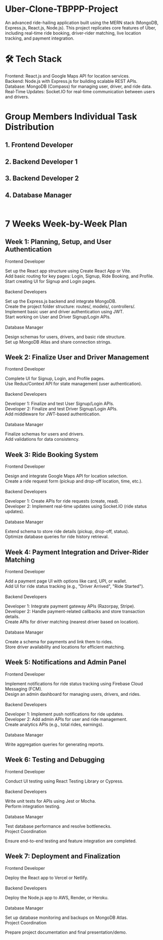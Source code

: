 # Uber-Clone-TBPPP-Project
An advanced ride-hailing application built using the MERN stack (MongoDB, Express.js, React.js, Node.js). This project replicates core features of Uber, including real-time ride booking, driver-rider matching, live location tracking, and payment integration.

# 🛠️ Tech Stack
Frontend: React.js and Google Maps API for location services. <br/>
Backend: Node.js with Express.js for building scalable REST APIs. <br/>
Database: MongoDB (Compass) for managing user, driver, and ride data. <br/>
Real-Time Updates: Socket.IO for real-time communication between users and drivers. <br/>

# Group Members Individual Task Distribution <br/>
## 1. Frontend Developer <br/>
## 2. Backend Developer 1 <br/>
## 3. Backend Developer 2 <br/>
## 4. Database Manager <br/><br/>

# 7 Weeks Week-by-Week Plan <br/>

## Week 1: Planning, Setup, and User Authentication <br/>
Frontend Developer<br/>

Set up the React app structure using Create React App or Vite.<br/>
Add basic routing for key pages: Login, Signup, Ride Booking, and Profile.<br/>
Start creating UI for Signup and Login pages.<br/><br/>
Backend Developers<br/>

Set up the Express.js backend and integrate MongoDB.<br/>
Create the project folder structure: routes/, models/, controllers/.<br/>
Implement basic user and driver authentication using JWT.<br/>
Start working on User and Driver Signup/Login APIs.<br/><br/>
Database Manager<br/>

Design schemas for users, drivers, and basic ride structure.<br/>
Set up MongoDB Atlas and share connection strings.<br/>
## Week 2: Finalize User and Driver Management<br/>
Frontend Developer<br/>

Complete UI for Signup, Login, and Profile pages.<br/>
Use Redux/Context API for state management (user authentication).<br/><br/>
Backend Developers<br/>

Developer 1: Finalize and test User Signup/Login APIs.<br/>
Developer 2: Finalize and test Driver Signup/Login APIs.<br/>
Add middleware for JWT-based authentication.<br/><br/>
Database Manager<br/>

Finalize schemas for users and drivers.<br/>
Add validations for data consistency.<br/>
## Week 3: Ride Booking System<br/>
Frontend Developer<br/>

Design and integrate Google Maps API for location selection.<br/>
Create a ride request form (pickup and drop-off location, time, etc.).<br/><br/>
Backend Developers<br/>

Developer 1: Create APIs for ride requests (create, read).<br/>
Developer 2: Implement real-time updates using Socket.IO (ride status updates).<br/><br/>
Database Manager<br/>

Extend schema to store ride details (pickup, drop-off, status).<br/>
Optimize database queries for ride history retrieval.<br/>
## Week 4: Payment Integration and Driver-Rider Matching<br/>
Frontend Developer<br/>

Add a payment page UI with options like card, UPI, or wallet.<br/>
Add UI for ride status tracking (e.g., "Driver Arrived", "Ride Started").<br/><br/>
Backend Developers<br/>

Developer 1: Integrate payment gateway APIs (Razorpay, Stripe).<br/>
Developer 2: Handle payment-related callbacks and store transaction details.<br/>
Create APIs for driver matching (nearest driver based on location).<br/><br/>
Database Manager<br/>

Create a schema for payments and link them to rides.<br/>
Store driver availability and locations for efficient matching.<br/>
## Week 5: Notifications and Admin Panel<br/>
Frontend Developer<br/>

Implement notifications for ride status tracking using Firebase Cloud Messaging (FCM).<br/>
Design an admin dashboard for managing users, drivers, and rides.<br/><br/>
Backend Developers<br/>

Developer 1: Implement push notifications for ride updates.<br/>
Developer 2: Add admin APIs for user and ride management.<br/>
Create analytics APIs (e.g., total rides, earnings).<br/><br/>
Database Manager<br/>

Write aggregation queries for generating reports.<br/>
## Week 6: Testing and Debugging<br/>
Frontend Developer<br/>

Conduct UI testing using React Testing Library or Cypress.<br/><br/>
Backend Developers<br/>

Write unit tests for APIs using Jest or Mocha.<br/>
Perform integration testing.<br/><br/>
Database Manager<br/>

Test database performance and resolve bottlenecks.<br/>
Project Coordination<br/>

Ensure end-to-end testing and feature integration are completed.<br/>
## Week 7: Deployment and Finalization<br/>
Frontend Developer<br/>

Deploy the React app to Vercel or Netlify.<br/><br/>
Backend Developers<br/>

Deploy the Node.js app to AWS, Render, or Heroku.<br/><br/>
Database Manager<br/>

Set up database monitoring and backups on MongoDB Atlas.<br/>
Project Coordination<br/>

Prepare project documentation and final presentation/demo.<br/>
